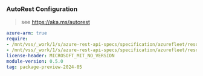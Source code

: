 ### AutoRest Configuration

> see https://aka.ms/autorest

``` yaml
azure-arm: true
require:
- /mnt/vss/_work/1/s/azure-rest-api-specs/specification/azurefleet/resource-manager/readme.md
- /mnt/vss/_work/1/s/azure-rest-api-specs/specification/azurefleet/resource-manager/readme.go.md
license-header: MICROSOFT_MIT_NO_VERSION
module-version: 0.5.0
tag: package-preview-2024-05

```